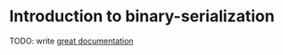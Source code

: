 # Introduction to binary-serialization

TODO: write [great documentation](http://jacobian.org/writing/what-to-write/)
